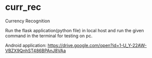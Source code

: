 # curr_rec
Currency Recognition


Run the flask application(python file) in local host and run the given command in the terminal for testing on pc.

Android application: https://drive.google.com/open?id=1-U_Y-22AW-VBZX9QnhST486BPAnJ8VAa
